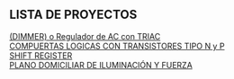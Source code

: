 ## LISTA DE PROYECTOS
[(DIMMER) o Regulador de AC con TRIAC](https://github.com/CZR312/proyectosdeelectronica/blob/main/(DIMMER)%20o%20Regulador%20de%20AC%20con%20TRIAC.md)  
[COMPUERTAS LOGICAS CON TRANSISTORES TIPO N y P](https://github.com/CZR312/proyectosdeelectronica/blob/main/COMPUERTAS%20LOGICAS%20CON%20TRANSISTORES%20TIPO%20N%20y%20P.md)  
[SHIFT REGISTER](https://github.com/CZR312/proyectosdeelectronica/blob/main/SHIFT%20REGISTER.md)  
[PLANO DOMICILIAR DE ILUMINACIÓN Y FUERZA](https://github.com/CZR312/proyectosdeelectronica/blob/main/PLANO%20DOMICILIAR%20DE%20ILUMINACI%C3%93N%20Y%20FUERZA.md)

<!--
**CZR312/CZR312** is a ✨ _special_ ✨ repository because its `README.md` (this file) appears on your GitHub profile.

Here are some ideas to get you started:

- 🔭 I’m currently working on ...
- 🌱 I’m currently learning ...
- 👯 I’m looking to collaborate on ...
- 🤔 I’m looking for help with ...
- 💬 Ask me about ...
- 📫 How to reach me: ...
- 😄 Pronouns: ...
- ⚡ Fun fact: ...
-->
